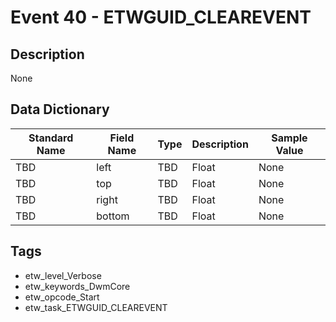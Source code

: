 # Event 40 - ETWGUID_CLEAREVENT

## Description
None

## Data Dictionary
|Standard Name|Field Name|Type|Description|Sample Value|
|---|---|---|---|---|
|TBD|left|TBD|Float|None|None|
|TBD|top|TBD|Float|None|None|
|TBD|right|TBD|Float|None|None|
|TBD|bottom|TBD|Float|None|None|

## Tags
* etw_level_Verbose
* etw_keywords_DwmCore
* etw_opcode_Start
* etw_task_ETWGUID_CLEAREVENT